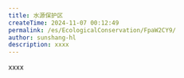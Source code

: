 ```yaml
---
title: 水源保护区
createTime: 2024-11-07 00:12:49
permalink: /es/EcologicalConservation/FpaW2CY9/
author: sunshang-hl
description: xxxx
---
```


xxxx